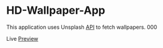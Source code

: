# HD-Wallpaper-App

This application uses Unsplash [API](https://unsplash.com/developers) to fetch wallpapers. 000

Live [Preview](https://hd-wallpapers4k.netlify.app/)
